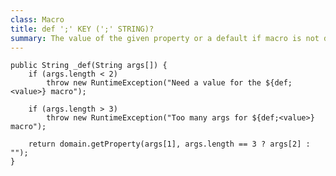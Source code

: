 ```yaml
---
class: Macro
title: def ';' KEY (';' STRING)?
summary: The value of the given property or a default if macro is not defined. The default is an empty string if not specified.
---
```



	public String _def(String args[]) {
		if (args.length < 2)
			throw new RuntimeException("Need a value for the ${def;<value>} macro");

		if (args.length > 3)
			throw new RuntimeException("Too many args for ${def;<value>} macro");

		return domain.getProperty(args[1], args.length == 3 ? args[2] : "");
	}

